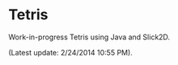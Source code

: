 Tetris
======

Work-in-progress Tetris using Java and Slick2D.

(Latest update: 2/24/2014 10:55 PM).
